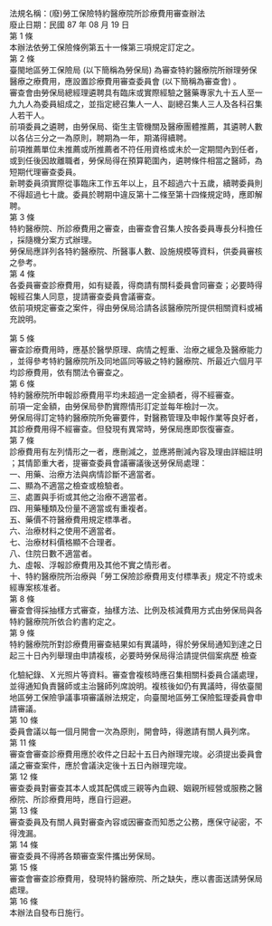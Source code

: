 法規名稱：(廢)勞工保險特約醫療院所診療費用審查辦法  
廢止日期：民國 87 年 08 月 19 日  
第 1 條  
本辦法依勞工保險條例第五十一條第三項規定訂定之。  
第 2 條  
臺閩地區勞工保險局 (以下簡稱為勞保局) 為審查特約醫療院所辦理勞保  
醫療之療費用，應設置診療費用審查委員會 (以下簡稱為審查會) 。  
審查會由勞保局總經理遴聘具有臨床或實際經驗之醫藥專家九十五人至一  
九九人為委員組成之，並指定總召集人一人、副總召集人三人及各科召集  
人若干人。  
前項委員之遴聘，由勞保局、衛生主管機關及醫療團體推薦，其遴聘人數  
以各佔三分之一為原則，聘期為一年，期滿得續聘。  
前項推薦單位未推薦或所推薦者不符任用資格或未於一定期間內到任者，  
或到任後因故離職者，勞保局得在預算範圍內，遴聘條件相當之醫師，為  
短期代理審查委員。  
新聘委員須實際從事臨床工作五年以上，且不超過六十五歲，續聘委員則  
不得超過七十歲。委員於聘期中違反第十二條至第十四條規定時，應即解  
聘。  
第 3 條  
特約醫療院、所診療費用之審查，由審查會召集人按各委員專長分科擔任  
，採隨機分案方式辦理。  
勞保局應詳列各特約醫療院、所醫事人數、設施規模等資料，供委員審核  
之參考。  
第 4 條  
各委員審查診療費用，如有疑義，得商請有關科委員會同審查；必要時得  
報經召集人同意，提請審查委員會議審查。  
依前項規定審查之案件，得由勞保局洽請各該醫療院所提供相關資料或補  
充說明。  


第 5 條  
審查診療費用時，應基於醫學原理、病情之輕重、治療之緩急及醫療能力  
，並得參考特約醫療院所及同地區同等級之特約醫療院、所最近六個月平  
均診療費用，依有關法令審查之。  
第 6 條  
特約醫療院所申報診療費用平均未超過一定金額者，得不經審查。  
前項一定金額，由勞保局參酌實際情形訂定並每年檢討一次。  
勞保局得訂定特約醫療院所免審要件，對醫務管理及申報作業等良好者，  
其診療費用得不經審查。但發現有異常時，勞保局應即恢復審查。  
第 7 條  
診療費用有左列情形之一者，應刪減之，並應將刪減內容及理由詳細註明  
；其情節重大者，提審查委員會議審議後送勞保局處理：  
一、用藥、治療方法與病情診斷不適當者。  
二、顯為不適當之檢查或檢驗者。  
三、處置與手術或其他之治療不適當者。  
四、用藥種類及份量不適當或有重複者。  
五、藥價不符醫療費用規定標準者。  
六、治療材料之使用不適當者。  
七、治療材料價格顯不合理者。  
八、住院日數不適當者。  
九、虛報、浮報診療費用及其他不實之情形者。  
十、特約醫療院所治療與「勞工保險診療費用支付標準表」規定不符或未  
經專案核准者。  
第 8 條  
審查會得採抽樣方式審查，抽樣方法、比例及核減費用方式由勞保局與各  
特約醫療院所依合約書約定之。  
第 9 條  
特約醫療院所對診療費用審查結果如有異議時，得於勞保局通知到達之日  
起三十日內列舉理由申請複核，必要時勞保局得洽請提供個案病歷 檢查  


化驗紀錄、Ｘ光照片等資料。審查會複核時應召集相關科委員合議處理，  
並得通知負責醫師或主治醫師列席說明。複核後如仍有異議時，得依臺閩  
地區勞工保險爭議事項審議辦法規定，向臺閩地區勞工保險監理委員會申  
請審議。  
第 10 條  
委員會議以每一個月開會一次為原則，開會時，得邀請有關人員列席。  
第 11 條  
審查會審查診療費用應於收件之日起十五日內辦理完竣。必須提出委員會  
議之審查案件，應於會議決定後十五日內辦理完竣。  
第 12 條  
審查委員對審查其本人或其配偶或三親等內血親、姻親所經營或服務之醫  
療院、所診療費用時，應自行迴避。  
第 13 條  
審查委員及有關人員對審查內容或因審查而知悉之公務，應保守祕密，不  
得洩漏。  
第 14 條  
審查委員不得將各類審查案件攜出勞保局。  
第 15 條  
審查會審查診療費用，發現特約醫療院、所之缺失，應以書面送請勞保局  
處理。  
第 16 條  
本辦法自發布日施行。  


